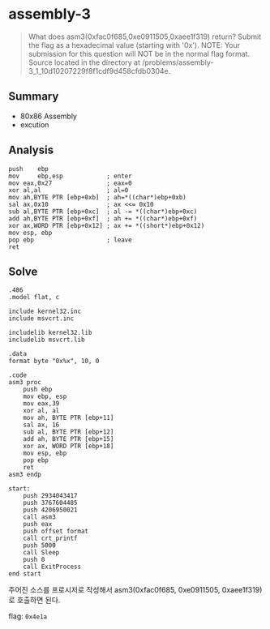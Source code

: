 # assembly-3
> What does asm3(0xfac0f685,0xe0911505,0xaee1f319) return? Submit the flag as a hexadecimal value (starting with '0x'). NOTE: Your submission for this question will NOT be in the normal flag format. Source located in the directory at /problems/assembly-3_1_10d10207229f8f1cdf9d458cfdb0304e.

## Summary
* 80x86 Assembly
* excution

## Analysis
``` assembly
push   	ebp
mov    	ebp,esp            ; enter
mov	eax,0x27               ; eax=0
xor	al,al                  ; al=0
mov	ah,BYTE PTR [ebp+0xb]  ; ah=*((char*)ebp+0xb)
sal	ax,0x10                ; ax <<= 0x10
sub	al,BYTE PTR [ebp+0xc]  ; al -= *((char*)ebp+0xc) 
add	ah,BYTE PTR [ebp+0xf]  ; ah += *((char*)ebp+0xf)
xor	ax,WORD PTR [ebp+0x12] ; ax += *((short*)ebp+0x12)
mov	esp, ebp
pop	ebp                    ; leave
ret
```

## Solve
``` assembly
.486
.model flat, c

include kernel32.inc
include msvcrt.inc

includelib kernel32.lib
includelib msvcrt.lib

.data
format byte "0x%x", 10, 0 

.code
asm3 proc
	push ebp	
	mov ebp, esp	
	mov	eax,39
	xor al, al
	mov	ah, BYTE PTR [ebp+11]
	sal ax, 16
	sub al, BYTE PTR [ebp+12]
	add ah, BYTE PTR [ebp+15]	
	xor ax, WORD PTR [ebp+18]	
	mov	esp, ebp	
	pop	ebp	
	ret
asm3 endp

start:
	push 2934043417
	push 3767604485
	push 4206950021
	call asm3
	push eax
	push offset format
	call crt_printf
	push 5000
	call Sleep
	push 0
	call ExitProcess
end start	
```
주어진 소스를 프로시저로 작성해서 asm3(0xfac0f685, 0xe0911505, 0xaee1f319)로 호출하면 된다.  

flag: `0x4e1a`
